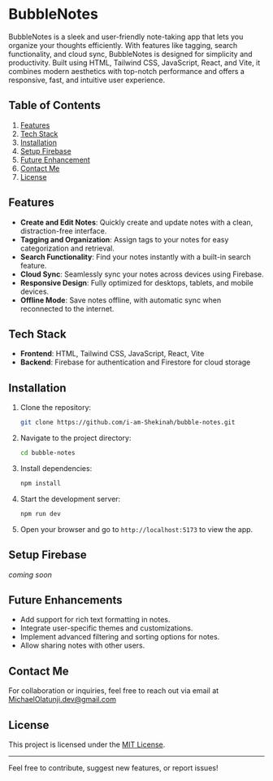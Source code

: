 # BubbleNotes

BubbleNotes is a sleek and user-friendly note-taking app that lets you organize your thoughts efficiently. With features like tagging, search functionality, and cloud sync, BubbleNotes is designed for simplicity and productivity. Built using HTML, Tailwind CSS, JavaScript, React, and Vite, it combines modern aesthetics with top-notch performance and offers a responsive, fast, and intuitive user experience.

## Table of Contents
1. [Features](#features)
2. [Tech Stack](#tech-stack)
3. [Installation](#installation)
4. [Setup Firebase](#setup-firebase)
5. [Future Enhancement](#future-enhancements)
6. [Contact Me](#contact-me)
7. [License](#license)

## Features
- **Create and Edit Notes**: Quickly create and update notes with a clean, distraction-free interface.
- **Tagging and Organization**: Assign tags to your notes for easy categorization and retrieval.
- **Search Functionality**: Find your notes instantly with a built-in search feature.
- **Cloud Sync**: Seamlessly sync your notes across devices using Firebase.
- **Responsive Design**: Fully optimized for desktops, tablets, and mobile devices.
- **Offline Mode**: Save notes offline, with automatic sync when reconnected to the internet.

## Tech Stack
- **Frontend**: HTML, Tailwind CSS, JavaScript, React, Vite
- **Backend**: Firebase for authentication and Firestore for cloud storage

## Installation
1. Clone the repository:
   ```bash
   git clone https://github.com/i-am-Shekinah/bubble-notes.git
   ```

2. Navigate to the project directory:
   ```bash
   cd bubble-notes
   ```

3. Install dependencies:
   ```bash
   npm install
   ```

4. Start the development server:
   ```bash
   npm run dev
   ```

5. Open your browser and go to `http://localhost:5173` to view the app.

## Setup Firebase
*coming soon*

## Future Enhancements
- Add support for rich text formatting in notes.
- Integrate user-specific themes and customizations.
- Implement advanced filtering and sorting options for notes.
- Allow sharing notes with other users.


## Contact Me
For collaboration or inquiries, feel free to reach out via email at [MichaelOlatunji.dev@gmail.com](mailto:MichaelOlatunji.dev@gmail.com)


## License
This project is licensed under the [MIT License](LICENSE).

---

Feel free to contribute, suggest new features, or report issues!
